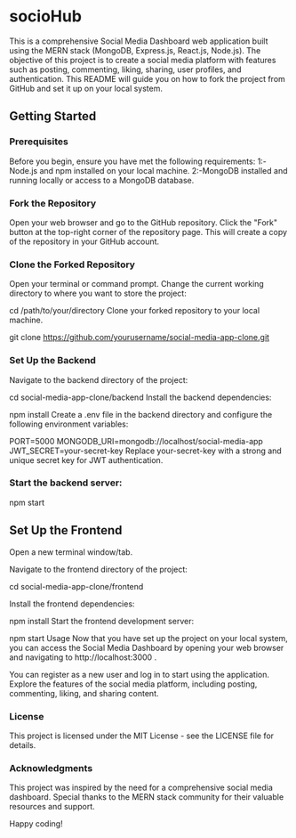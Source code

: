# socioHub

This is a comprehensive Social Media Dashboard web application built using the MERN stack (MongoDB, Express.js, React.js, Node.js). 
The objective of this project is to create a social media platform with features such as posting, commenting, liking, sharing, user profiles, and authentication. 
This README will guide you on how to fork the project from GitHub and set it up on your local system.

## Getting Started

### Prerequisites
Before you begin, ensure you have met the following requirements:
1:-Node.js and npm installed on your local machine.
2:-MongoDB installed and running locally or access to a MongoDB database.

### Fork the Repository
Open your web browser and go to the GitHub repository.
Click the "Fork" button at the top-right corner of the repository page. This will create a copy of the repository in your GitHub account.

### Clone the Forked Repository
Open your terminal or command prompt.
Change the current working directory to where you want to store the project:

cd /path/to/your/directory
Clone your forked repository to your local machine.

git clone https://github.com/yourusername/social-media-app-clone.git

### Set Up the Backend
Navigate to the backend directory of the project:

cd social-media-app-clone/backend
Install the backend dependencies:

npm install
Create a .env file in the backend directory and configure the following environment variables:

PORT=5000
MONGODB_URI=mongodb://localhost/social-media-app
JWT_SECRET=your-secret-key
Replace your-secret-key with a strong and unique secret key for JWT authentication.

### Start the backend server:
npm start


## Set Up the Frontend
Open a new terminal window/tab.

Navigate to the frontend directory of the project:

cd social-media-app-clone/frontend

Install the frontend dependencies:

npm install
Start the frontend development server:

npm start
Usage
Now that you have set up the project on your local system, you can access the Social Media Dashboard by opening your web browser and navigating to http://localhost:3000 .

You can register as a new user and log in to start using the application. 
Explore the features of the social media platform, including posting, commenting, liking, and sharing content.

### License
This project is licensed under the MIT License - see the LICENSE file for details.

### Acknowledgments
This project was inspired by the need for a comprehensive social media dashboard.
Special thanks to the MERN stack community for their valuable resources and support.

Happy coding!
